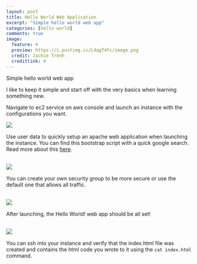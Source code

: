 ```yaml
---
layout: post
title: Hello World Web Application
excerpt: "Simple hello world web app"
categories: [hello world]
comments: true
image:
  feature: #
  preview: https://i.postimg.cc/L4qgT4fc/image.png
  credit: Jackie Trenh
  creditlink: #
---
```

Simple hello world web app

I like to keep it simple and start off with the very basics when learning something new.

Navigate to ec2 service on aws console and launch an instance with the configurations you want.

<img align="left" src="https://i.postimg.cc/L4qgT4fc/image.png">
<br clear="all" />

Use user data to quickly setup an apache web application when launching the instance. You can find this bootstrap script with a quick google search. Read more about this [here](https://docs.aws.amazon.com/AWSEC2/latest/UserGuide/user-data.html).
<br/><br/>

<img align="left" src="https://i.postimg.cc/vHgmJc3x/image.png">
<br clear="all" />

You can create your own security group to be more secure or use the default one that allows all traffic.
<br/><br/>

<img align="left" src="https://i.postimg.cc/MKVcCs9t/image.png">
<br clear="all" />

After launching, the Hello World! web app should be all set!
<br/><br/>

<img align="left" src="https://i.postimg.cc/90TMjMYz/image.png">
<br clear="all" />


You can ssh into your instance and verify that the index.html file was created and contains the html code you wrote to it using the 
```cat index.html``` command.


